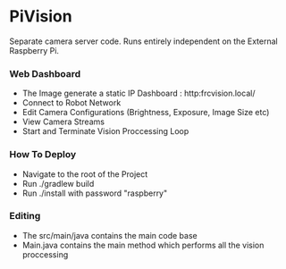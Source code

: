 # PiVision
Separate camera server code. Runs entirely independent on the External Raspberry Pi.

### Web Dashboard
- The Image generate a static IP Dashboard : http:frcvision.local/
- Connect to Robot Network
- Edit Camera Configurations (Brightness, Exposure, Image Size etc)
- View Camera Streams
- Start and Terminate Vision Proccessing Loop

### How To Deploy
- Navigate to the root of the Project
- Run ./gradlew build
- Run ./install with password "raspberry"

### Editing
- The src/main/java contains the main code base
- Main.java contains the main method which performs all the vision proccessing
